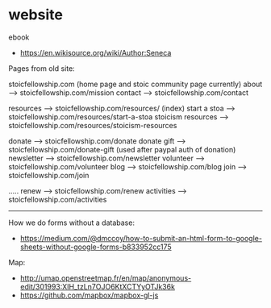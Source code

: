 # website

ebook
* https://en.wikisource.org/wiki/Author:Seneca

Pages from old site:

stoicfellowship.com (home page and stoic community page currently)
about --> stoicfellowship.com/mission
contact --> stoicfellowship.com/contact

resources --> stoicfellowship.com/resources/ (index)
  start a stoa --> stoicfellowship.com/resources/start-a-stoa
  stoicism resources --> stoicfellowship.com/resources/stoicism-resources

donate --> stoicfellowship.com/donate
donate gift --> stoicfellowship.com/donate-gift (used after paypal auth of donation)
newsletter --> stoicfellowship.com/newsletter
volunteer --> stoicfellowship.com/volunteer
blog --> stoicfellowship.com/blog
join --> stoicfellowship.com/join

.....
renew --> stoicfellowship.com/renew
activities --> stoicfellowship.com/activities

******
How we do forms without a database:
- https://medium.com/@dmccoy/how-to-submit-an-html-form-to-google-sheets-without-google-forms-b833952cc175

Map:
- http://umap.openstreetmap.fr/en/map/anonymous-edit/301993:XIH_tzLn7OJO6KtXCTYyOTJk36k
- https://github.com/mapbox/mapbox-gl-js
